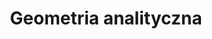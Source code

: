 ---
layout: rozszerzenie_tags
tag: geometria-analityczna
title: Geometria analityczna
permalink: /matura-rozszerzona/geometria-analityczna/ # This is only required for pretty links.
# Thus, this page's link is /tags/jekyll/ rather than /tags/jekyll.html
---
